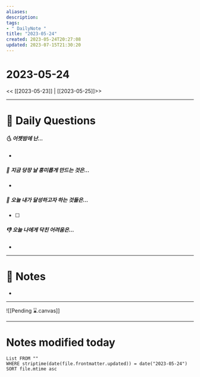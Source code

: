 ```yaml
---
aliases: 
description:
tags:
- " DailyNote "
title: "2023-05-24"
created: 2023-05-24T20:27:08
updated: 2023-07-15T21:30:20
---
```


# 2023-05-24

<< [[2023-05-23]] | [[2023-05-25]]>>

---

# 📅 Daily Questions

##### 🌜 어젯밤에 난...

- 

##### 🙌 지금 당장 날 흥미롭게 만드는 것은...

- 

##### 🚀 오늘 내가 달성하고자 하는 것들은...

- [ ] 

##### 👎 오늘 나에게 닥친 어려움은...

- 

---

# 📝 Notes

- 

___

![[Pending ⌛.canvas]]

---

# Notes modified today

```dataview
List FROM "" 
WHERE striptime(date(file.frontmatter.updated)) = date("2023-05-24") 
SORT file.mtime asc
```
